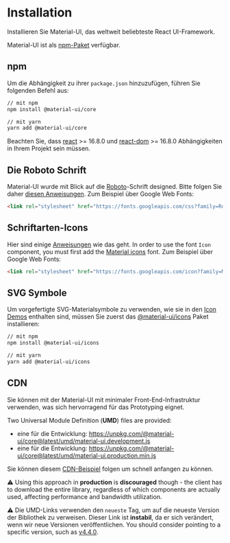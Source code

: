 # Installation

<p class="description">Installieren Sie Material-UI, das weltweit beliebteste React UI-Framework.</p>

Material-UI ist als [npm-Paket](https://www.npmjs.com/package/@material-ui/core) verfügbar.

## npm

Um die Abhängigkeit zu ihrer `package.json` hinzuzufügen, führen Sie folgenden Befehl aus:

```sh
// mit npm
npm install @material-ui/core

// mit yarn
yarn add @material-ui/core
```

Beachten Sie, dass [react](https://www.npmjs.com/package/react) >= 16.8.0 und [react-dom](https://www.npmjs.com/package/react-dom) >= 16.8.0 Abhängigkeiten in Ihrem Projekt sein müssen.

## Die Roboto Schrift

Material-UI wurde mit Blick auf die [Roboto](https://fonts.google.com/specimen/Roboto)-Schrift designed. Bitte folgen Sie daher [diesen Anweisungen](/components/typography/#general). Zum Beispiel über Google Web Fonts:

```html
<link rel="stylesheet" href="https://fonts.googleapis.com/css?family=Roboto:300,400,500,700&display=swap" />
```

## Schriftarten-Icons

Hier sind einige [Anweisungen](/components/icons/#font-icons) wie das geht. In order to use the font `Icon` component, you must first add the [Material icons](https://material.io/tools/icons/) font. Zum Beispiel über Google Web Fonts:

```html
<link rel="stylesheet" href="https://fonts.googleapis.com/icon?family=Material+Icons" />
```

## SVG Symbole

Um vorgefertigte SVG-Materialsymbole zu verwenden, wie sie in den [Icon Demos](/components/icons/) enthalten sind, müssen Sie zuerst das [@material-ui/icons](https://www.npmjs.com/package/@material-ui/icons) Paket installieren:

```sh
// mit npm
npm install @material-ui/icons

// mit yarn
yarn add @material-ui/icons
```

## CDN

Sie können mit der Material-UI mit minimaler Front-End-Infrastruktur verwenden, was sich hervorragend für das Prototyping eignet.

Two Universal Module Definition (**UMD**) files are provided:

- eine für die Entwicklung: https://unpkg.com/@material-ui/core@latest/umd/material-ui.development.js
- eine für die Entwicklung: https://unpkg.com/@material-ui/core@latest/umd/material-ui.production.min.js

Sie können diesem [CDN-Beispiel](https://github.com/mui-org/material-ui/tree/master/examples/cdn) folgen um schnell anfangen zu können.

⚠️ Using this approach in **production** is **discouraged** though - the client has to download the entire library, regardless of which components are actually used, affecting performance and bandwidth utilization.

⚠️ Die UMD-Links verwenden den `neueste` Tag, um auf die neueste Version der Bibliothek zu verweisen. Dieser Link ist **instabil**, da er sich verändert, wenn wir neue Versionen veröffentlichen. You should consider pointing to a specific version, such as [v4.4.0](https://unpkg.com/@material-ui/core@4.4.0/umd/material-ui.development.js).